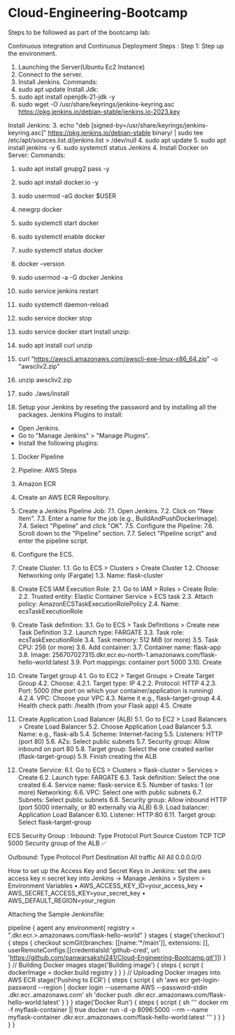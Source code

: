 # Cloud-Engineering-Bootcamp

Steps to be followed as part of the bootcamp lab:


Continuous integration and Continuous Deployment Steps :
Step 1: Step up the environment.
1.	Launching the Server(Ubuntu Ec2 Instance) 
2.	Connect to the server.
3.	Install Jenkins.
Commands: 
1.	sudo apt update 
Install Jdk:
1.	sudo apt install openjdk-21-jdk -y
2.	sudo wget -O /usr/share/keyrings/jenkins-keyring.asc https://pkg.jenkins.io/debian-stable/jenkins.io-2023.key

Install Jenkins:
3.	echo "deb [signed-by=/usr/share/keyrings/jenkins-keyring.asc]" https://pkg.jenkins.io/debian-stable binary/ | sudo tee \
/etc/apt/sources.list.d/jenkins.list > /dev/null
4.	sudo apt update
5.	sudo apt install jenkins -y
6.	sudo systemctl status Jenkins
4.	Install Docker on Server:
Commands:
1.	sudo apt install gnupg2 pass -y
2.	sudo apt install docker.io -y
3.	sudo usermod -aG docker $USER
4.	newgrp docker
5.	sudo systemctl start docker
6.	sudo systemctl enable docker
7.	sudo systemctl status docker
8.	docker –version
9.	sudo usermod -a -G docker Jenkins
10.	sudo service jenkins restart
11.	sudo systemctl daemon-reload
12.	sudo service docker stop
13.	sudo service docker start
Install unzip:
14.	sudo apt install curl unzip
15.	curl "https://awscli.amazonaws.com/awscli-exe-linux-x86_64.zip" -o "awscliv2.zip"
16.	unzip awscliv2.zip
17.	sudo ./aws/install

5.	Setup your Jenkins by reseting the password and by installing all the packages.
Jenkins Plugins to install:
-	Open Jenkins.
-	Go to "Manage Jenkins" > "Manage Plugins".
-	Install the following plugins: 
1.	Docker Pipeline
2.	Pipeline: AWS Steps
3.	Amazon ECR
6.	Create an AWS ECR Repository. 
7.	Create a Jenkins Pipeline Job:
7.1.	 Open Jenkins.
7.2.	 Click on "New Item".
7.3.	 Enter a name for the job (e.g., BuildAndPushDockerImage).
7.4.	 Select "Pipeline" and click "OK".
7.5.	 Configure the Pipeline:
7.6.	 Scroll down to the "Pipeline" section.
7.7.	 Select "Pipeline script" and enter the pipeline script.
8.	Configure the ECS.
1.	Create Cluster.
1.1.	Go to ECS > Clusters > Create Cluster
1.2.	Choose: Networking only (Fargate)
1.3.	Name: flask-cluster

2.	Create ECS IAM Execution Role:
2.1.	Go to IAM > Roles > Create Role:
2.2.	Trusted entity: Elastic Container Service > ECS task
2.3.	Attach policy: AmazonECSTaskExecutionRolePolicy
2.4.	Name: ecsTaskExecutionRole

3.	Create Task definition:
3.1.	Go to ECS > Task Definitions > Create new Task Definition
3.2.	Launch type: FARGATE
3.3.	 Task role: ecsTaskExecutionRole
3.4.	 Task memory: 512 MiB (or more)
3.5.	Task CPU: 256 (or more)
3.6.	Add container:
3.7.	Container name: flask-app
3.8.	Image: 256707027315.dkr.ecr.eu-north-1.amazonaws.com/flask-hello-world:latest
3.9.	Port mappings: container port 5000 <your application port>
3.10.	Create

4.	Create Target group
4.1.	Go to EC2 > Target Groups > Create Target Group
4.2.	 Choose:
4.2.1.	Target type: IP
4.2.2.	Protocol: HTTP
4.2.3.	Port: 5000 (the port on which your container/application is running)
4.2.4.	VPC: Choose your VPC
4.3.	Name it e.g., flask-target-group
4.4.	Health check path: /health (from your Flask app)
4.5.	Create

5.	Create Application Load Balancer (ALB)
5.1.	Go to EC2 > Load Balancers > Create Load Balancer
5.2.	 Choose Application Load Balancer
5.3.	 Name: e.g., flask-alb
5.4.	 Scheme: Internet-facing
5.5.	 Listeners: HTTP (port 80)
5.6.	AZs: Select public subnets
5.7.	Security group: Allow inbound on port 80
5.8.	Target group: Select the one created earlier (flask-target-group)
5.9.	Finish creating the ALB

6.	Create Service:
6.1.	 Go to ECS > Clusters > flask-cluster > Services > Create
6.2.	Launch type: FARGATE
6.3.	Task definition: Select the one created
6.4.	Service name: flask-service
6.5.	Number of tasks: 1 (or more)
Networking:
6.6.	 VPC: Select one with public subnets
6.7.	Subnets: Select public subnets
6.8.	Security group: Allow inbound HTTP (port 5000 internally, or 80 externally via ALB)
6.9.	Load balancer: Application Load Balancer
6.10.	Listener: HTTP:80
6.11.	Target group: Select flask-target-group

ECS Security Group :
Inbound: 
Type	Protocol	Port	Source
Custom TCP	TCP	5000	Security group of the ALB ✅

Outbound:
Type	Protocol	Port	Destination
All traffic	All	All	0.0.0.0/0

How to set up the Access Key and Secret Keys in Jenkins:
set the aws access key n secret key into Jenkins -> Manage Jenkins > System > Environment Variables
•	AWS_ACCESS_KEY_ID=your_access_key
•	AWS_SECRET_ACCESS_KEY=your_secret_key
•	AWS_DEFAULT_REGION=your_region

Attaching the Sample Jenkinsfile:

pipeline {
  agent any 
  environment{
      registry = "<Account-ID>.dkr.ecr.<Region>>.amazonaws.com/flask-hello-world"
      }
  stages {
    stage('checkout') {
      steps {
        checkout scmGit(branches: [[name:'*/main']], extensions: [], userRemoteConfigs:[[credentialsId:'github-cred',
        url: 'https://github.com/panwarsakshi241/Cloud-Engineering-Bootcamp.git']])
      }
    }
    // Building Docker images
    stage('Building image') {
      steps {
        script { dockerImage = docker.build registry }
      }
    }
    // Uploading Docker images into AWS ECR
    stage('Pushing to ECR') {
      steps {
        script {
          sh 'aws ecr get-login-password --region <region> | docker login --username  AWS --password-stdin <Account-ID>.dkr.ecr.<Region>.amazonaws.com' 
          sh 'docker push <Account-ID>.dkr.ecr.<Region>.amazonaws.com/flask-hello-world:latest'
        }
      }
    }
    stage('Docker Run') {
      steps {
        script {
          sh '''
            docker rm -f myflask-container || true
            docker run -d -p 8096:5000 --rm --name myflask-container <Account-ID>.dkr.ecr.<Region>.amazonaws.com/flask-hello-world:latest
        '''
        }
      }
    }
  }
}


